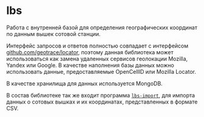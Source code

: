 # lbs

Работа с внутренней базой для определения географических координат по данным вышек сотовой станции.

Интерфейс запросов и ответов полностью совпадает с интерфейсом [github.com/geotrace/locator](https://github.com/geotrace/locator/), поэтому данная библиотека может использоваться как замена удаленных сервисов геолокации Mozilla, Yandex или Google. В качестве наполнения базы данных можно использовать данные, предоставляемые OpenCellID или Mozilla Locator.

В качестве хранилища для данных используется MongoDB.

В состав библиотеке так же входит программа [`lbs-import`](https://github.com/geotrace/lbs/tree/master/lbs-import), для импорта данных о сотовых вышках и их координатах, представленных в формате CSV.